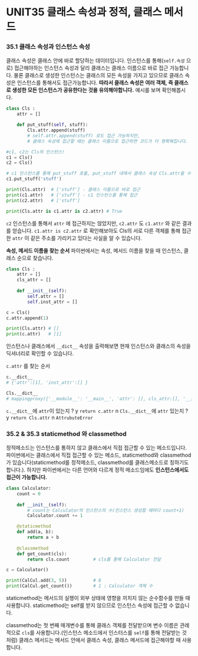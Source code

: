 # UNIT35 클래스 속성과 정적, 클래스 메서드

### 35.1 클래스 속성과 인스턴스 속성

클래스 속성은 클래스 안에 바로 할당하는 데이터입니다. 인스턴스를 통해(`self.속성` 으로) 접근해야하는 인스턴스 속성과 달리 클래스는 클래스 이름으로 바로 접근 가능합니다. 물론 클래스로 생성한 인스턴스는 클래스의 모든 속성을 가지고 있으므로 클래스 속성은 인스턴스를 통해서도 접근가능합니다. **따라서 클래스 속성은 여러 객체, 즉 클래스로 생성한 모든 인스턴스가 공유한다는 것을 유의해야합니다.** 예시를 보며 확인해봅시다.

```python
class Cls :
	attr = []

	def put_stuff(self, stuff):
		Cls.attr.append(stuff) 
		# self.attr.append(stuff) 로도 접근 가능하지만, 
		# 클래스 속성에 접근할 때는 클래스 이름으로 접근하면 코드가 더 명확해집니다. 

#c1, c2는 Cls의 인스턴스! 
c1 = Cls()
c2 = Cls()

# c1 인스턴스를 통해 put_stuff 호출, put_stuff 내에서 클래스 속성 Cls.attr을 수정합니다.
c1.put_stuff('stuff') 

print(Cls.attr)  # ['stuff'] - 클래스 이름으로 바로 접근
print(c1.attr)   # ['stuff'] - c1 인스턴스를 통해 접근
print(c2.attr)   # ['stuff']

print(Cls.attr is c1.attr is c2.attr) # True
```

`c2` 인스턴스를 통해서 `attr` 에 접근하지는 않았지만, `c2.attr` 도 `c1.attr` 와 같은 결과를 얻습니다. `c1.attr is c2.attr` 로 확인해보아도 Cls의 서로 다른 객체를 통해 접근한 `attr` 이 같은 주소를 가리키고 있다는 사실을 알 수 있습니다. 

**속성, 메서드 이름을 찾는 순서**
파이썬에서는 속성, 메서드 이름을 찾을 때 인스턴스, 클래스 순으로 찾습니다. 
```python
class Cls :
	attr = []
	cls_attr = []
	
	def __init__(self):
		self.attr = []
		self.inst_attr = []

c = Cls()
c.attr.append(1) 

print(Cls.attr) # []
print(c.attr)   # [1]
```

인스턴스나 클래스에서 `__dict__` 속성을 출력해보면 현재 인스턴스와 클래스의 속성을 딕셔너리로 확인할 수 있습니다. 

`c.attr` 를 찾는 순서
```python
c.__dict__ 
# {'attr':[1], 'inst_attr':[] }

Cls.__dict__ 
# mappingproxy({'__module__': '__main__', 'attr': [], cls_attr:[], '__init__': <function Cls.__init__ at 0x1031a6b80>, '__dict__': <attribute '__dict__' of 'Cls' objects>, '__weakref__': <attribute '__weakref__' of 'Cls' objects>, '__doc__': None})
```
`c.__dict__`에 `attr`이 있는지 ? 
	y `return c.attr`
	n `Cls.__dict__`에 `attr` 있는지 ?
		y `return Cls.attr`
		n `AttrubuteError`


### 35.2 & 35.3 staticmethod 와 classmethod

정적메소드는 인스턴스를 통하지 않고 클래스에서 직접 접근할 수 있는 메소드입니다. 파이썬에서는 클래스에서 직접 접근할 수 있는 메소드, staticmethod와 classmethod가 있습니다(staticmethod를 정적메소드, classmethod를 클래스메소드로 칭하기도합니다.). 하지만 파이썬에서는 다른 언어와 다르게 정적 메소드임에도 **인스턴스에서도 접근이 가능합니다.**

```python
class Calculator: 
	count = 0
	
	def __init__(self): 
		# count는 Calculator의 인스턴스의 수(인스턴스 생성할 때마다 count+1)
		Calculator.count += 1 

	@staticmethod 
	def add(a, b): 
		return a + b
		
	@classmethod 
	def get_count(cls):
		return cls.count         # cls를 통해 Calculator 전달

c = Calculator()

print(CalCul.add(3, 5))          # 8
print(CalCul.get_count())        # 1 : Calculator 객체 수
```

staticmethod는 메서드의 실행이 외부 상태에 영향을 끼치지 않는 순수함수를 만들 때 사용합니다. staticmethod는 self를 받지 않으므로 인스턴스 속성에 접근할 수 없습니다. 

classmethod는 첫 번째 매개변수를 통해 클래스 객체를 전달받으며 변수 이름은 관례적으로 `cls`를 사용합니다.(인스턴스 메소드에서 인스터스를 `self`를 통해 전달받는 것 처럼)  클래스 메서드는 메서드 안에서 클래스 속성, 클래스 메서드에 접근해야할 때 사용합니다.